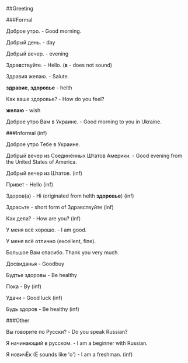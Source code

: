 ##Greeting

###Formal

Доброе утро.   - Good morning.

Добрый день. - day

Добрый вечер. - evening

Здра**в**ствуйте. - Hello. (**в** - does not sound)

Здравия желаю. - Salute. 

**здравие**, **здоровье** - helth

Как ваше здоровье? - How do you feel? 

**желаю** - wish

Доброе утро Вам в Украине. - Good morning to you in Ukraine.

###Informal (inf)

Доброе утро Тебе в Украине.

Добрый вечер из Соединённых Штатов Америки. - Good evening from the United States of America.


Добрый вечер из Штатов. (inf)



Привет - Hello (inf)

Здоров(а) - Hi (originated from helth **здоровье**) (inf)

Здрасьте - short form of Здравствуйте (inf)

Как дела? - How are you? (inf)


У меня всё хорошо. - I am good.

У меня всё отлично (excellent, fine).

Большое Вам спасибо. Thank you very much.


Досвиданья - Goodbuy

Будтье здоровы - Be healthy



Пока - By (inf)

Удачи - Good luck (inf)

Будь здоров - Be healthy (inf)




###Other

Вы говорите по Русски? - Do you speak Russian?

Я начинающий в русском. - I am a beginner with Russian.

Я новичЁк (Ё sounds like 'o') - I am a freshman. (inf)





